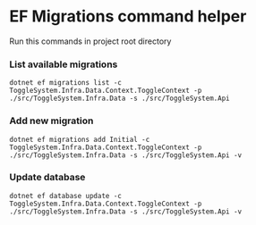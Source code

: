 ﻿# EF Migrations command helper

Run this commands in project root directory

### List available migrations

```
dotnet ef migrations list -c ToggleSystem.Infra.Data.Context.ToggleContext -p ./src/ToggleSystem.Infra.Data -s ./src/ToggleSystem.Api
```

### Add new migration

```
dotnet ef migrations add Initial -c ToggleSystem.Infra.Data.Context.ToggleContext -p ./src/ToggleSystem.Infra.Data -s ./src/ToggleSystem.Api -v
```

### Update database

```
dotnet ef database update -c ToggleSystem.Infra.Data.Context.ToggleContext -p ./src/ToggleSystem.Infra.Data -s ./src/ToggleSystem.Api -v
``` 
